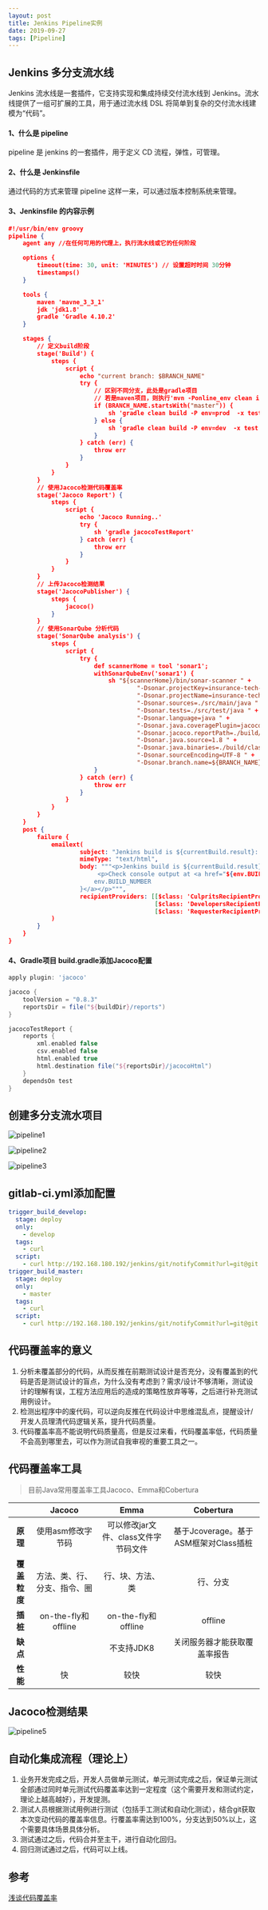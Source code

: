 ```yaml
---
layout: post
title: Jenkins Pipeline实例
date: 2019-09-27
tags: [Pipeline]
---
```


## Jenkins 多分支流水线

Jenkins 流水线是一套插件，它支持实现和集成持续交付流水线到 Jenkins。流水线提供了一组可扩展的工具，用于通过流水线 DSL 将简单到复杂的交付流水线建模为“代码”。

#### 1、什么是 pipeline
pipeline 是 jenkins 的一套插件，用于定义 CD 流程，弹性，可管理。

#### 2、什么是 Jenkinsfile
通过代码的方式来管理 pipeline
这样一来，可以通过版本控制系统来管理。


#### 3、Jenkinsfile 的内容示例
```json
#!/usr/bin/env groovy
pipeline {
    agent any //在任何可用的代理上，执行流水线或它的任何阶段

    options {
        timeout(time: 30, unit: 'MINUTES') // 设置超时时间 30分钟
        timestamps()
    }

    tools {
        maven 'mavne_3_3_1'
        jdk 'jdk1.8'
        gradle 'Gradle 4.10.2'
    }

    stages {
        // 定义build阶段
        stage('Build') {
            steps {
                script {
                    echo "current branch: $BRANCH_NAME"
                    try {
                        // 区别不同分支，此处是gradle项目
                        // 若是maven项目，则执行'mvn -Ponline_env clean install -Dmaven.test.skip=true'
                        if (BRANCH_NAME.startsWith("master")) {
                            sh 'gradle clean build -P env=prod  -x test  --stacktrace'
                        } else {
                            sh 'gradle clean build -P env=dev  -x test  --stacktrace'
                        }
                    } catch (err) {
                        throw err
                    }
                }
            }
        }
        // 使用Jacoco检测代码覆盖率
        stage('Jacoco Report') {
            steps {
                script {
                    echo 'Jacoco Running..'
                    try {
                        sh 'gradle jacocoTestReport'
                    } catch (err) {
                        throw err
                    }
                }
            }
        }
        // 上传Jacoco检测结果
        stage('JacocoPublisher') {
            steps {
                jacoco()
            }
        }
        // 使用SonarQube 分析代码
        stage('SonarQube analysis') {
            steps {
                script {
                    try {
                        def scannerHome = tool 'sonar1';
                        withSonarQubeEnv('sonar1') {
                            sh "${scannerHome}/bin/sonar-scanner " +
                                    "-Dsonar.projectKey=insurance-tech-admin-backend " +
                                    "-Dsonar.projectName=insurance-tech-admin-backend " +
                                    "-Dsonar.sources=./src/main/java " +
                                    "-Dsonar.tests=./src/test/java " +
                                    "-Dsonar.language=java " +
                                    "-Dsonar.java.coveragePlugin=jacoco " +
                                    "-Dsonar.jacoco.reportPath=./build/jacoco/test.exec " +
                                    "-Dsonar.java.source=1.8 " +
                                    "-Dsonar.java.binaries=./build/classes " +
                                    "-Dsonar.sourceEncoding=UTF-8 " +
                                    "-Dsonar.branch.name=${BRANCH_NAME}"
                        }
                    } catch (err) {
                        throw err
                    }
                }
            }
        }
    }
    post {
        failure {
            emailext(
                    subject: "Jenkins build is ${currentBuild.result}: ${env.JOB_NAME} #${env.BUILD_NUMBER}",
                    mimeType: "text/html",
                    body: """<p>Jenkins build is ${currentBuild.result}: ${env.JOB_NAME} #${env.BUILD_NUMBER}:</p>
                         <p>Check console output at <a href="${env.BUILD_URL}console">${env.JOB_NAME} #${
                        env.BUILD_NUMBER
                    }</a></p>""",
                    recipientProviders: [[$class: 'CulpritsRecipientProvider'],
                                         [$class: 'DevelopersRecipientProvider'],
                                         [$class: 'RequesterRecipientProvider']]
            )
        }
    }
}

```

#### 4、Gradle项目 build.gradle添加Jacoco配置
```gradle
apply plugin: 'jacoco'

jacoco {
    toolVersion = "0.8.3"
    reportsDir = file("${buildDir}/reports")
}

jacocoTestReport {
    reports {
        xml.enabled false
        csv.enabled false
        html.enabled true
        html.destination file("${reportsDir}/jacocoHtml")
    }
    dependsOn test
}

```

## 创建多分支流水项目
![pipeline1](https://raw.githubusercontent.com/BeanHaHa/BeanHaHa.github.io/master/assets/images/2019/pipeline1.png)

![pipeline2](https://raw.githubusercontent.com/BeanHaHa/BeanHaHa.github.io/master/assets/images/2019/pipeline2.png)

![pipeline3](https://raw.githubusercontent.com/BeanHaHa/BeanHaHa.github.io/master/assets/images/2019/pipeline3.png)

## gitlab-ci.yml添加配置
```yml
trigger_build_develop:
  stage: deploy
  only:
    - develop
  tags:
    - curl
  script:
    - curl http://192.168.180.192/jenkins/git/notifyCommit?url=git@git.winbaoxian.com:wy-serverside/insurance-tech-admin-backend.git&branches=develop
trigger_build_master:
  stage: deploy
  only:
    - master
  tags:
    - curl
  script:
    - curl http://192.168.180.192/jenkins/git/notifyCommit?url=git@git.winbaoxian.com:wy-serverside/insurance-tech-admin-backend.git&branches=master
```


## 代码覆盖率的意义
1. 分析未覆盖部分的代码，从而反推在前期测试设计是否充分，没有覆盖到的代码是否是测试设计的盲点，为什么没有考虑到？需求/设计不够清晰，测试设计的理解有误，工程方法应用后的造成的策略性放弃等等，之后进行补充测试用例设计。
2. 检测出程序中的废代码，可以逆向反推在代码设计中思维混乱点，提醒设计/开发人员理清代码逻辑关系，提升代码质量。
3. 代码覆盖率高不能说明代码质量高，但是反过来看，代码覆盖率低，代码质量不会高到哪里去，可以作为测试自我审视的重要工具之一。

## 代码覆盖率工具
> 目前Java常用覆盖率工具Jacoco、Emma和Cobertura

|| **Jacoco** | **Emma** | **Cobertura** |
|:---:|:----:|:----:|:----:|
| __原理__ | 使用asm修改字节码|可以修改jar文件、class文件字节码文件|基于Jcoverage。基于ASM框架对Class插桩|
| __覆盖粒度__ | 方法、类、行、分支、指令、圈 | 行、块、方法、类 | 行、分支 |
| __插桩__ | on-the-fly和offline | on-the-fly和offline | offline |
| __缺点__ |  | 不支持JDK8 | 关闭服务器才能获取覆盖率报告 |
| __性能__ | 快 | 较快 | 较快 |

## Jacoco检测结果
![pipeline5](https://raw.githubusercontent.com/BeanHaHa/BeanHaHa.github.io/master/assets/images/2019/pipeline5.png)


## 自动化集成流程（理论上）
1. 业务开发完成之后，开发人员做单元测试，单元测试完成之后，保证单元测试全部通过同时单元测试代码覆盖率达到一定程度（这个需要开发和测试约定，理论上越高越好），开发提测。
2. 测试人员根据测试用例进行测试（包括手工测试和自动化测试），结合git获取本次变动代码的覆盖率信息。行覆盖率需达到100%，分支达到50%以上，这个需要具体场景具体分析。
3. 测试通过之后，代码合并至主干，进行自动化回归。
4. 回归测试通过之后，代码可以上线。

## 参考

[浅谈代码覆盖率](https://tech.youzan.com/code-coverage/)
